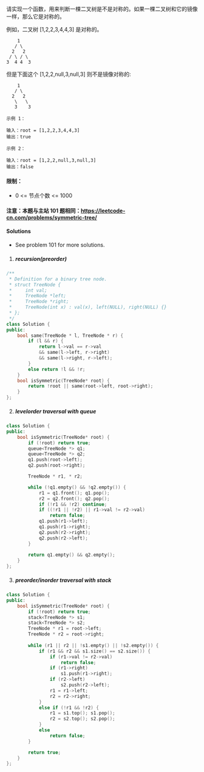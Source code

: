 请实现一个函数，用来判断一棵二叉树是不是对称的。如果一棵二叉树和它的镜像一样，那么它是对称的。

例如，二叉树 [1,2,2,3,4,4,3] 是对称的。

```
    1
   / \
  2   2
 / \ / \
3  4 4  3
```

但是下面这个 [1,2,2,null,3,null,3] 则不是镜像对称的:

```
    1
   / \
  2   2
   \   \
   3    3
```

 

```
示例 1：

输入：root = [1,2,2,3,4,4,3]
输出：true

示例 2：

输入：root = [1,2,2,null,3,null,3]
输出：false
```

 

#### 限制：

- 0 <= 节点个数 <= 1000

#### 注意：本题与主站 101 题相同：https://leetcode-cn.com/problems/symmetric-tree/


#### Solutions

- See problem 101 for more solutions.

1. ##### recursion(preorder)


```c++
/**
 * Definition for a binary tree node.
 * struct TreeNode {
 *     int val;
 *     TreeNode *left;
 *     TreeNode *right;
 *     TreeNode(int x) : val(x), left(NULL), right(NULL) {}
 * };
 */
class Solution {
public:
    bool same(TreeNode * l, TreeNode * r) {
        if (l && r) {
            return l->val == r->val 
            && same(l->left, r->right) 
            && same(l->right, r->left);
        }
        else return !l && !r;
    }
    bool isSymmetric(TreeNode* root) {
        return !root || same(root->left, root->right);
    }
};
```

2. ##### levelorder traversal with queue

```c++
class Solution {
public:
    bool isSymmetric(TreeNode* root) {
        if (!root) return true;
        queue<TreeNode *> q1;
        queue<TreeNode *> q2;
        q1.push(root->left);
        q2.push(root->right);

        TreeNode * r1, * r2;

        while (!q1.empty() && !q2.empty()) {
            r1 = q1.front(); q1.pop();
            r2 = q2.front(); q2.pop();
            if (!r1 && !r2) continue;
            if ((!r1 || !r2) || r1->val != r2->val)
                return false;
            q1.push(r1->left);
            q1.push(r1->right);
            q2.push(r2->right);
            q2.push(r2->left);
        }
        
        return q1.empty() && q2.empty();
    }
};
```

3. ##### preorder/inorder traversal with stack

```c++
class Solution {
public:
    bool isSymmetric(TreeNode* root) {
        if (!root) return true;
        stack<TreeNode *> s1;
        stack<TreeNode *> s2;
        TreeNode * r1 = root->left;
        TreeNode * r2 = root->right;
        
        while (r1 || r2 || !s1.empty() || !s2.empty()) {
            if (r1 && r2 && s1.size() == s2.size()) {
                if (r1->val != r2->val)
                    return false;
                if (r1->right)
                    s1.push(r1->right);
                if (r2->left)
                    s2.push(r2->left);
                r1 = r1->left;
                r2 = r2->right;
            }
            else if (!r1 && !r2) {
                r1 = s1.top(); s1.pop();
                r2 = s2.top(); s2.pop();
            }
            else
                return false;
        }

        return true;
    }
};
```